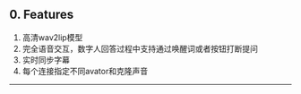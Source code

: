  
## 0. Features
1. 高清wav2lip模型
2. 完全语音交互，数字人回答过程中支持通过唤醒词或者按钮打断提问
3. 实时同步字幕
4. 每个连接指定不同avator和克隆声音

---
